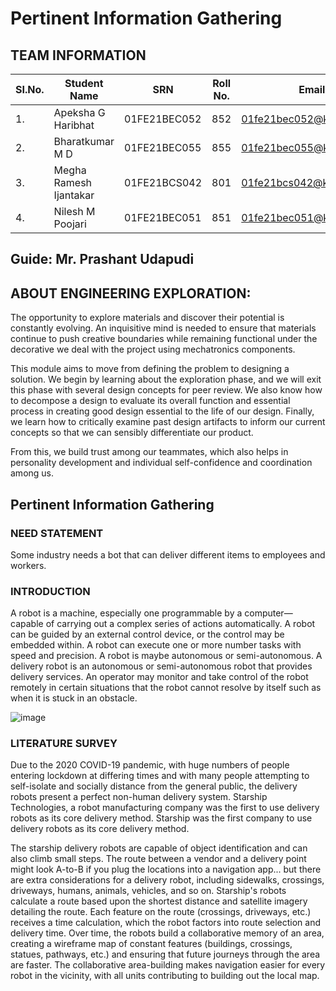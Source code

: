 # Pertinent Information Gathering
## TEAM INFORMATION
| SI.No.  |  Student Name  |  SRN  |  Roll No.  |  Email  |
|---------|----------------|-------|------------|---------|
|1.|Apeksha G Haribhat|01FE21BEC052|852|01fe21bec052@kletech.ac.in|
|2.|Bharatkumar M D|01FE21BEC055|855|01fe21bec055@kletech.ac.in|
|3.|Megha Ramesh Ijantakar|01FE21BCS042|801|01fe21bcs042@kletech.ac.in|
|4.|Nilesh M Poojari|01FE21BEC051|851|01fe21bec051@kletech.ac.in|
## Guide: Mr. Prashant Udapudi 
## ABOUT ENGINEERING EXPLORATION:
The opportunity to explore materials and discover their potential is constantly evolving. An inquisitive mind is needed to ensure that materials continue to push creative boundaries while remaining functional under the decorative we deal with the project using mechatronics components.

This module aims to move from defining the problem to designing a solution. We begin by learning about the exploration phase, and we will exit this phase with several design concepts for peer review. We also know how to decompose a design to evaluate its overall function and essential process in creating good design essential to the life of our design. Finally, we learn how to critically examine past design artifacts to inform our current concepts so that we can sensibly differentiate our product.

From this, we build trust among our teammates, which also helps in personality development and individual self-confidence and coordination among us.
## Pertinent Information Gathering
### NEED STATEMENT
Some industry needs a bot that can deliver different items to employees and workers.
### INTRODUCTION
A robot is a machine, especially one programmable by a computer—capable of carrying out a complex series of actions automatically. A robot can be guided by an external control device, or the control may be embedded within. A robot can execute one or more number tasks with speed and precision. A robot is maybe autonomous or semi-autonomous. A delivery robot is an autonomous or semi-autonomous robot that provides delivery services. An operator may monitor and take control of the robot remotely in certain situations that the robot cannot resolve by itself such as when it is stuck in an obstacle.


![image](https://user-images.githubusercontent.com/105161049/168427193-7b0e3481-2928-43e1-ac70-46a099c3b898.png)

### LITERATURE SURVEY
Due to the 2020 COVID-19 pandemic, with huge numbers of people entering lockdown at differing times and with many people attempting to self-isolate and socially distance from the general public, the delivery robots present a perfect non-human delivery system. Starship Technologies, a robot manufacturing company was the first to use delivery robots as its core delivery method. Starship was the first company to use delivery robots as its core delivery method.

The starship delivery robots are capable of object identification and can also climb small steps. The route between a vendor and a delivery point might look A-to-B if you plug the locations into a navigation app... but there are extra considerations for a delivery robot, including sidewalks, crossings, driveways, humans, animals, vehicles, and so on.
Starship's robots calculate a route based upon the shortest distance and satellite imagery detailing the route. Each feature on the route (crossings, driveways, etc.) receives a time calculation, which the robot factors into route selection and delivery time.
Over time, the robots build a collaborative memory of an area, creating a wireframe map of constant features (buildings, crossings, statues, pathways, etc.) and ensuring that future journeys through the area are faster. The collaborative area-building makes navigation easier for every robot in the vicinity, with all units contributing to building out the local map.


